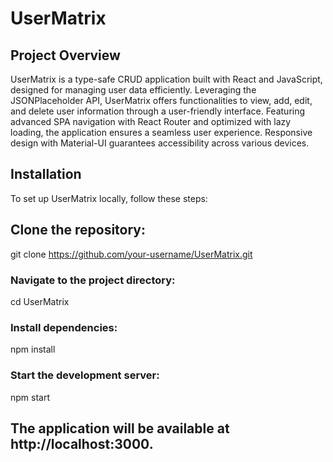 # UserMatrix
## Project Overview
UserMatrix is a type-safe CRUD application built with React and JavaScript, designed for managing user data efficiently. Leveraging the JSONPlaceholder API, UserMatrix offers functionalities to view, add, edit, and delete user information through a user-friendly interface. Featuring advanced SPA navigation with React Router and optimized with lazy loading, the application ensures a seamless user experience. Responsive design with Material-UI guarantees accessibility across various devices.
## Installation
To set up UserMatrix locally, follow these steps:
## Clone the repository:
   git clone https://github.com/your-username/UserMatrix.git

### Navigate to the project directory:
cd UserMatrix
### Install dependencies:
npm install
### Start the development server:
npm start
## The application will be available at http://localhost:3000.

